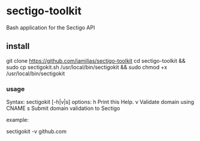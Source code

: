 # sectigo-toolkit
Bash application for the Sectigo API

## install
git clone https://github.com/iamilias/sectigo-toolkit
cd sectigo-toolkit && sudo cp sectigokit.sh /usr/local/bin/sectigokit && sudo chmod +x /usr/local/bin/sectigokit

### usage

Syntax: sectigokit [-h|v|s]
options:
h         Print this Help.
v         Validate domain using CNAME 
s         Submit domain validation to Sectigo 

example:

  sectigokit -v github.com
  
